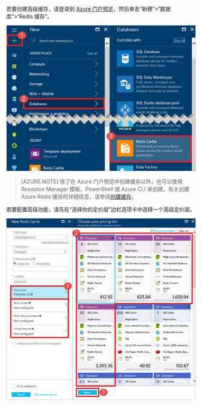 若要创建高级缓存，请登录到 [Azure 门户预览](https://portal.azure.cn)，然后单击“新建”>“数据库”>“Redis 缓存”。

![创建缓存](./media/redis-cache-premium-create/redis-cache-new-cache-menu.png)  


> [AZURE.NOTE]
除了在 Azure 门户预览中创建缓存以外，也可以使用 Resource Manager 模板、PowerShell 或 Azure CLI 来创建。有关创建 Azure Redis 缓存的详细信息，请参阅[创建缓存](/documentation/articles/cache-dotnet-how-to-use-azure-redis-cache/#create-a-cache)。
> 
> 

若要配置高级功能，请先在“选择你的定价层”边栏选项卡中选择一个高级定价层。

![选择你的定价层](./media/redis-cache-premium-create/redis-cache-premium-pricing-tier.png)

<!---HONumber=Mooncake_0227_2017-->
